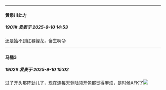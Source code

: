 ﻿
*****

####  黄泉川此方  
##### 1901#       发表于 2025-9-10 14:53

还是抽不到红暴鲤龙，畜生啊😡

*****

####  马桶3  
##### 1902#       发表于 2025-9-10 15:02

过了开头那阵劲儿了，现在连每天登陆领开包都觉得麻烦，是时候AFK了<img src="https://static.stage1st.com/image/smiley/face2017/001.png" referrerpolicy="no-referrer">

